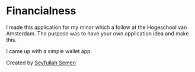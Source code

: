 # Financialness

I made this application for my minor which a follow at the Hogeschool van Amsterdam. The purpose was to have your own application idea
and make this. 

I came up with a simple wallet app.

Created by [Seyfullah Semen](https://seyfullah.centcube.nl/ "Visite kaartje Seyfullah Semen") 

